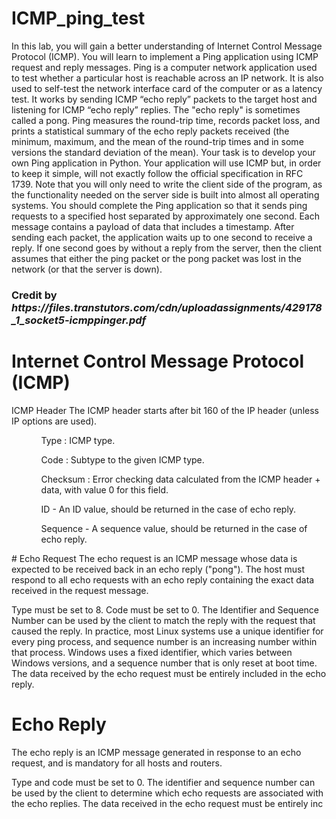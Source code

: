 # ICMP_ping_test
<p>
In this lab, you will gain a better understanding of Internet Control Message Protocol (ICMP). You
will learn to implement a Ping application using ICMP request and reply messages.
Ping is a computer network application used to test whether a particular host is reachable across an IP
network. It is also used to self-test the network interface card of the computer or as a latency test. It
works by sending ICMP “echo reply” packets to the target host and listening for ICMP “echo reply”
replies. The "echo reply" is sometimes called a pong. Ping measures the round-trip time, records packet
loss, and prints a statistical summary of the echo reply packets received (the minimum, maximum, and
the mean of the round-trip times and in some versions the standard deviation of the mean).
Your task is to develop your own Ping application in Python. Your application will use ICMP but, in
order to keep it simple, will not exactly follow the official specification in RFC 1739. Note that you will
only need to write the client side of the program, as the functionality needed on the server side is built
into almost all operating systems.
You should complete the Ping application so that it sends ping requests to a specified host separated by
approximately one second. Each message contains a payload of data that includes a timestamp. After
sending each packet, the application waits up to one second to receive a reply. If one second goes by
without a reply from the server, then the client assumes that either the ping packet or the pong packet
was lost in the network (or that the server is down).   
</p>
<h3>Credit by <em>https://files.transtutors.com/cdn/uploadassignments/429178_1_socket5-icmppinger.pdf</em> </h3>

# Internet Control Message Protocol (ICMP)
ICMP Header
The ICMP header starts after bit 160 of the IP header (unless IP options are used).
<ul>
  <ol>Type : ICMP type. </ol>
  <ol>Code : Subtype to the given ICMP type.</ol>
  <ol>Checksum : Error checking data calculated from the ICMP header + data, with value 0 for this field.</ol>
  <ol>ID - An ID value, should be returned in the case of echo reply.</ol>
  <ol>Sequence - A sequence value, should be returned in the case of echo reply.</ol>
  </ul>
# Echo Request
The echo request is an ICMP message whose data is expected to be received back in an echo reply ("pong"). The host must respond to all echo requests with an echo reply containing the exact data received in the request message.

Type must be set to 8.
Code must be set to 0.
The Identifier and Sequence Number can be used by the client to match the reply with the request that caused the reply. In practice, most Linux systems use a unique identifier for every ping process, and sequence number is an increasing number within that process. Windows uses a fixed identifier, which varies between Windows versions, and a sequence number that is only reset at boot time.
The data received by the echo request must be entirely included in the echo reply.
# Echo Reply
The echo reply is an ICMP message generated in response to an echo request, and is mandatory for all hosts and routers.

Type and code must be set to 0.
The identifier and sequence number can be used by the client to determine which echo requests are associated with the echo replies.
The data received in the echo request must be entirely inc
